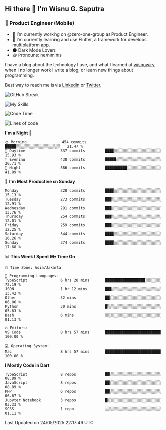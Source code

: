 ## Hi there 👋 I'm Wisnu G. Saputra

### :mobile_phone_off: Product Engineer (Mobile)

- 🔭 I’m currently working on @zero-one-group as Product Engineer.
- 🌱 I’m currently learning and use Flutter, a framework for develops multiplatform app.
- 🌑 Dark Mode Lovers
- 😄 Pronouns: he/him/his

I have a blog about the technology I use, and what I learned at [wisnuwiry](https://wisnuwiry.space/), when I no longer work I write a blog, or learn new things about programming.

Best way to reach me is via [Linkedin](https://www.linkedin.com/in/wisnu-saputra/) or [Twitter](https://twitter.com/wisnuwiry).

![GitHub Streak](https://streak-stats.demolab.com?user=wisnuwiry&theme=dark&hide_border=true)

![My Skills](https://skillicons.dev/icons?i=dart,flutter,kotlin,swift,go,js,css,neovim,git,linux&perline=5)

<!--START_SECTION:waka-->
![Code Time](http://img.shields.io/badge/Code%20Time-1%2C899%20hrs%2041%20mins-blue)

![Lines of code](https://img.shields.io/badge/From%20Hello%20World%20I%27ve%20Written-4.0%20million%20lines%20of%20code-blue)

**I'm a Night 🦉** 

```text
🌞 Morning                454 commits         █████░░░░░░░░░░░░░░░░░░░░   21.47 % 
🌆 Daytime                337 commits         ████░░░░░░░░░░░░░░░░░░░░░   15.93 % 
🌃 Evening                438 commits         █████░░░░░░░░░░░░░░░░░░░░   20.71 % 
🌙 Night                  886 commits         ██████████░░░░░░░░░░░░░░░   41.89 % 
```
📅 **I'm Most Productive on Sunday** 

```text
Monday                   320 commits         ████░░░░░░░░░░░░░░░░░░░░░   15.13 % 
Tuesday                  273 commits         ███░░░░░░░░░░░░░░░░░░░░░░   12.91 % 
Wednesday                291 commits         ███░░░░░░░░░░░░░░░░░░░░░░   13.76 % 
Thursday                 254 commits         ███░░░░░░░░░░░░░░░░░░░░░░   12.01 % 
Friday                   259 commits         ███░░░░░░░░░░░░░░░░░░░░░░   12.25 % 
Saturday                 344 commits         ████░░░░░░░░░░░░░░░░░░░░░   16.26 % 
Sunday                   374 commits         ████░░░░░░░░░░░░░░░░░░░░░   17.68 % 
```


📊 **This Week I Spent My Time On** 

```text
🕑︎ Time Zone: Asia/Jakarta

💬 Programming Languages: 
TypeScript               6 hrs 28 mins       ██████████████████░░░░░░░   72.19 % 
JSON                     1 hr 12 mins        ███░░░░░░░░░░░░░░░░░░░░░░   13.42 % 
Other                    32 mins             ██░░░░░░░░░░░░░░░░░░░░░░░   06.06 % 
Python                   30 mins             █░░░░░░░░░░░░░░░░░░░░░░░░   05.63 % 
Bash                     6 mins              ░░░░░░░░░░░░░░░░░░░░░░░░░   01.13 % 

🔥 Editors: 
VS Code                  8 hrs 57 mins       █████████████████████████   100.00 % 

💻 Operating System: 
Mac                      8 hrs 57 mins       █████████████████████████   100.00 % 
```

**I Mostly Code in Dart** 

```text
TypeScript               8 repos             ██░░░░░░░░░░░░░░░░░░░░░░░   08.89 % 
JavaScript               8 repos             ██░░░░░░░░░░░░░░░░░░░░░░░   08.89 % 
PHP                      6 repos             ██░░░░░░░░░░░░░░░░░░░░░░░   06.67 % 
Jupyter Notebook         3 repos             █░░░░░░░░░░░░░░░░░░░░░░░░   03.33 % 
SCSS                     1 repo              ░░░░░░░░░░░░░░░░░░░░░░░░░   01.11 % 
```




 Last Updated on 24/05/2025 22:17:46 UTC
<!--END_SECTION:waka-->
